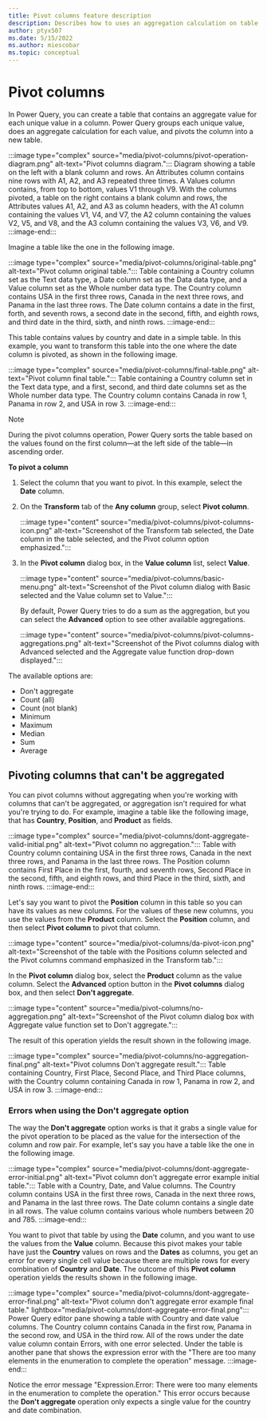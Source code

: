 ```yaml
---
title: Pivot columns feature description
description: Describes how to uses an aggregation calculation on table column values and then pivots the column into a new table.
author: ptyx507
ms.date: 5/15/2022
ms.author: miescobar
ms.topic: conceptual
---
```


# Pivot columns

In Power Query, you can create a table that contains an aggregate value for each unique value in a column. Power Query groups each unique value, does an aggregate calculation for each value, and pivots the column into a new table.

:::image type="complex" source="media/pivot-columns/pivot-operation-diagram.png" alt-text="Pivot columns diagram.":::
   Diagram showing a table on the left with a blank column and rows. An Attributes column contains nine rows with A1, A2, and A3 repeated three times. A Values column contains, from top to bottom, values V1 through V9. With the columns pivoted, a table on the right contains a blank column and rows, the Attributes values A1, A2, and A3 as column headers, with the A1 column containing the values V1, V4, and V7, the A2 column containing the values V2, V5, and V8, and the A3 column containing the values V3, V6, and V9.
:::image-end:::

Imagine a table like the one in the following image.

:::image type="complex" source="media/pivot-columns/original-table.png" alt-text="Pivot column original table.":::
   Table containing a Country column set as the Text data type, a Date column set as the Data data type, and a Value column set as the Whole number data type. The Country column contains USA in the first three rows, Canada in the next three rows, and Panama in the last three rows. The Date column contains a date in the first, forth, and seventh rows, a second date in the second, fifth, and eighth rows, and third date in the third, sixth, and ninth rows.
:::image-end:::

This table contains values by country and date in a simple table. In this example, you want to transform this table into the one where the date column is pivoted, as shown in the following image.

:::image type="complex" source="media/pivot-columns/final-table.png" alt-text="Pivot column final table.":::
   Table containing a Country column set in the Text data type, and a first, second, and third date columns set as the Whole number data type. The Country column contains Canada in row 1, Panama in row 2, and USA in row 3.
:::image-end:::

> [!NOTE]
> During the pivot columns operation, Power Query sorts the table based on the values found on the first column&mdash;at the left side of the table&mdash;in ascending order.

<!--markdownlint-disable MD036-->
**To pivot a column**
<!--markdownlint-enable MD036-->

1. Select the column that you want to pivot. In this example, select the **Date** column.
2. On the **Transform** tab of the **Any column** group, select **Pivot column**.

   :::image type="content" source="media/pivot-columns/pivot-columns-icon.png" alt-text="Screenshot of the Transform tab selected, the Date column in the table selected, and the Pivot column option emphasized.":::

3. In the **Pivot column** dialog box, in the **Value column** list, select **Value**.

   :::image type="content" source="media/pivot-columns/basic-menu.png" alt-text="Screenshot of the Pivot column dialog with Basic selected and the Value column set to Value.":::

   By default, Power Query tries to do a sum as the aggregation, but you can select the **Advanced** option to see other available aggregations.

   :::image type="content" source="media/pivot-columns/pivot-columns-aggregations.png" alt-text="Screenshot of the Pivot columns dialog with Advanced selected and the Aggregate value function drop-down displayed.":::

The available options are:

- Don't aggregate
- Count (all)
- Count (not blank)
- Minimum
- Maximum
- Median
- Sum
- Average

## Pivoting columns that can't be aggregated

You can pivot columns without aggregating when you're working with columns that can't be aggregated, or aggregation isn't required for what you're trying to do. For example, imagine a table like the following image, that has **Country**, **Position**, and **Product** as fields.

:::image type="complex" source="media/pivot-columns/dont-aggregate-valid-initial.png" alt-text="Pivot column no aggregation.":::
   Table with Country column containing USA in the first three rows, Canada in the next three rows, and Panama in the last three rows. The Position column contains First Place in the first, fourth, and seventh rows, Second Place in the second, fifth, and eighth rows, and third Place in the third, sixth, and ninth rows.
:::image-end:::

Let's say you want to pivot the **Position** column in this table so you can have its values as new columns. For the values of these new columns, you use the values from the **Product** column. Select the **Position** column, and then select **Pivot column** to pivot that column.

:::image type="content" source="media/pivot-columns/da-pivot-icon.png" alt-text="Screenshot of the table with the Positions column selected and the Pivot columns command emphasized in the Transform tab.":::

In the **Pivot column** dialog box, select the **Product** column as the value column. Select the **Advanced** option button in the **Pivot columns** dialog box, and then select **Don't aggregate**.

:::image type="content" source="media/pivot-columns/no-aggregation.png" alt-text="Screenshot of the Pivot column dialog box with Aggregate value function set to Don't aggregate.":::

The result of this operation yields the result shown in the following image.

:::image type="complex" source="media/pivot-columns/no-aggregation-final.png" alt-text="Pivot columns Don't aggregate result.":::
   Table containing Country, First Place, Second Place, and Third Place columns, with the Country column containing Canada in row 1, Panama in row 2, and USA in row 3.
:::image-end:::

### Errors when using the Don't aggregate option

The way the **Don't aggregate** option works is that it grabs a single value for the pivot operation to be placed as the value for the intersection of the column and row pair. For example, let's say you have a table like the one in the following image.

:::image type="complex" source="media/pivot-columns/dont-aggregate-error-initial.png" alt-text="Pivot column don't aggregate error example initial table.":::
   Table with a Country, Date, and Value columns. The Country column contains USA in the first three rows, Canada in the next three rows, and Panama in the last three rows. The Date column contains a single date in all rows. The value column contains various whole numbers between 20 and 785.
:::image-end:::

You want to pivot that table by using the **Date** column, and you want to use the values from the **Value** column. Because this pivot makes your table have just the **Country** values on rows and the **Dates** as columns, you get an error for every single cell value because there are multiple rows for every combination of **Country** and **Date**. The outcome of this **Pivot column** operation yields the results shown in the following image.

:::image type="complex" source="media/pivot-columns/dont-aggregate-error-final.png" alt-text="Pivot column don't aggregate error example final table." lightbox="media/pivot-columns/dont-aggregate-error-final.png":::
   Power Query editor pane showing a table with Country and date value columns. The Country column contains Canada in the first row, Panama in the second row, and USA in the third row. All of the rows under the date value column contain Errors, with one error selected. Under the table is another pane that shows the expression error with the "There are too many elements in the enumeration to complete the operation" message.
:::image-end:::

Notice the error message "Expression.Error: There were too many elements in the enumeration to complete the operation." This error occurs because the **Don't aggregate** operation only expects a single value for the country and date combination.
